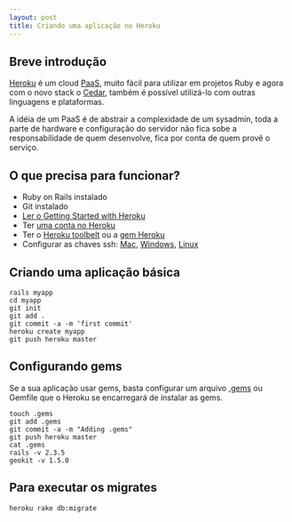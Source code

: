 ```yaml
---
layout: post
title: Criando uma aplicação no Heroku
---
```


## Breve introdução

[Heroku](http://heroku.com/) é um cloud [PaaS](http://en.wikipedia.org/wiki/Platform_as_a_service), muito fácil para utilizar em projetos Ruby e agora com o novo stack o [Cedar](https://devcenter.heroku.com/articles/cedar), também é possível utilizá-lo com outras linguagens e plataformas.

A idéia de um PaaS é de abstrair a complexidade de um sysadmin, toda a parte de hardware e configuração do servidor não fica sobe a responsabilidade de quem desenvolve, fica por conta de quem provê o serviço.

## O que precisa para funcionar?

* Ruby on Rails instalado
* Git instalado
* [Ler o Getting Started with Heroku](https://devcenter.heroku.com/articles/quickstart)
* Ter [uma conta no Heroku](http://heroku.com/signup)
* Ter o [Heroku toolbelt](https://toolbelt.heroku.com/) ou a [gem Heroku](http://rubygems.org/gems/heroku)
* Configurar as chaves ssh: [Mac](http://help.github.com/mac-key-setup/), [Windows](http://help.github.com/msysgit-key-setup/), [Linux](http://help.github.com/linux-key-setup/)

## Criando uma aplicação básica

    rails myapp
    cd myapp
    git init
    git add .
    git commit -a -m 'first commit'
    heroku create myapp
    git push heroku master

## Configurando gems

Se a sua aplicação usar gems, basta configurar um arquivo [.gems](http://docs.heroku.com/gems) ou Gemfile que o Heroku se encarregará de instalar as gems.

    touch .gems
    git add .gems
    git commit -a -m "Adding .gems"
    git push heroku master
    cat .gems
    rails -v 2.3.5
    geokit -v 1.5.0

## Para executar os migrates

    heroku rake db:migrate
